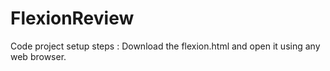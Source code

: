 # FlexionReview
Code project setup steps : 
Download the flexion.html and open it using any web browser.
